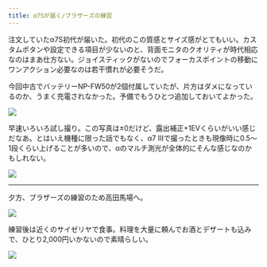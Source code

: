 ```yaml
---
title: α7Sが届く/ブラザーズの練習
---
```


注文していたα7S初代が届いた。初代のこの質感とサイズ感がとてもいい。カスタムボタンや設定できる項目が少ないのと、背面モニタのクオリティが時代相応なのはまあ仕方ない。ジョイスティックがないのでフォーカスポイントの移動にワンアクション必要なのは若干慣れが必要そうだ。

今回中古でバッテリーNP-FW50が2個付属していたが、片方はダメになっているのか、うまく充電されなかった。予備でもうひとつ追加しておいてよかった。

![](https://photos.apkas.net/medium/202405/20240516-115005.webp)

早速いろいろ試し撮り。この写真は±0だけど、露出補正+1EVくらいがいい感じだなあ。とはいえ機種に限った話でもなく、α7 IIIで撮ったときも現像時に0.5〜1段くらい上げることが多いので、αのマルチ測光が全体的にそんな感じなのかもしれない。

![](https://photos.apkas.net/medium/202405/20240516-135348.webp)

---

夕方、ブラザーズの練習のため高田馬場へ。

![](https://photos.apkas.net/medium/202405/20240516-184425.webp)

練習後は近くのサイゼリヤで食事。料理を大量に頼んでお酒とデザートも込みで、ひとり2,000円いかないので素晴らしい。

![](https://photos.apkas.net/medium/202405/20240516-211806.webp)
